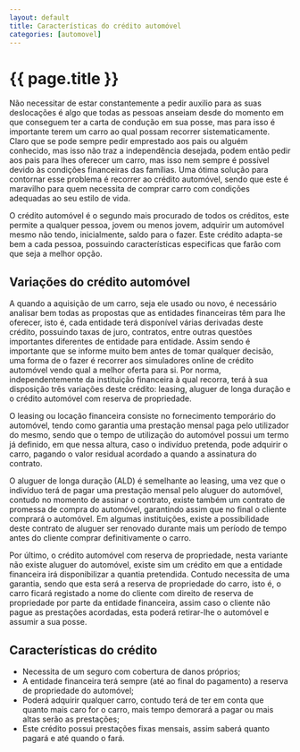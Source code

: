 ```yaml
---
layout: default
title: Características do crédito automóvel
categories: [automovel]
---
```


# {{ page.title }}

Não necessitar de estar constantemente a pedir auxilio para as suas deslocações é algo que todas as pessoas anseiam desde do momento em que conseguem ter a carta de condução em sua posse, mas para isso é importante terem um carro ao qual possam recorrer sistematicamente. Claro que se pode sempre pedir emprestado aos pais ou alguém conhecido, mas isso não traz a independência desejada, podem então pedir aos pais para lhes oferecer um carro, mas isso nem sempre é possível devido às condições financeiras das famílias. Uma ótima solução para contornar esse problema é recorrer ao crédito automóvel, sendo que este é maravilho para quem necessita de comprar carro com condições adequadas ao seu estilo de vida.

O crédito automóvel é o segundo mais procurado de todos os créditos, este permite a qualquer pessoa, jovem ou menos jovem, adquirir um automóvel mesmo não tendo, inicialmente, saldo para o fazer. Este crédito adapta-se bem a cada pessoa, possuindo características especificas que farão com que seja a melhor opção.

## Variações do crédito automóvel

A quando a aquisição de um carro, seja ele usado ou novo, é necessário analisar bem todas as propostas que as entidades financeiras têm para lhe oferecer, isto é, cada entidade terá disponível várias derivadas deste crédito, possuindo taxas de juro, contratos, entre outras questões importantes diferentes de entidade para entidade. Assim sendo é importante que se informe muito bem antes de tomar qualquer decisão, uma forma de o fazer é recorrer aos simuladores online de crédito automóvel vendo qual a melhor oferta para si. Por norma, independentemente da instituição financeira à qual recorra, terá à sua disposição três variações deste crédito: leasing, aluguer de longa duração e o crédito automóvel com reserva de propriedade.

O leasing ou locação financeira consiste no fornecimento temporário do automóvel, tendo como garantia uma prestação mensal paga pelo utilizador do mesmo, sendo que o tempo de utilização do automóvel possui um termo já definido, em que nessa altura, caso o indivíduo pretenda, pode adquirir o carro, pagando o valor residual acordado a quando a assinatura do contrato.

O aluguer de longa duração (ALD) é semelhante ao leasing, uma vez que o indivíduo terá de pagar uma prestação mensal pelo aluguer do automóvel, contudo no momento de assinar o contrato, existe também um contrato de promessa de compra do automóvel, garantindo assim que no final o cliente comprará o automóvel. Em algumas instituições, existe a possibilidade deste contrato de aluguer ser renovado durante mais um período de tempo antes do cliente comprar definitivamente o carro.

Por último, o crédito automóvel com reserva de propriedade, nesta variante não existe aluguer do automóvel, existe sim um crédito em que a entidade financeira irá disponibilizar a quantia pretendida. Contudo necessita de uma garantia, sendo que esta será a reserva de propriedade do carro, isto é, o carro ficará registado a nome do cliente com direito de reserva de propriedade por parte da entidade financeira, assim caso o cliente não pague as prestações acordadas, esta poderá retirar-lhe o automóvel e assumir a sua posse.

## Características do crédito

* Necessita de um seguro com cobertura de danos próprios;
* A entidade financeira terá sempre (até ao final do pagamento) a reserva de propriedade do automóvel;
* Poderá adquirir qualquer carro, contudo terá de ter em conta que quanto mais caro for o carro, mais tempo demorará a pagar ou mais altas serão as prestações;
* Este crédito possui prestações fixas mensais, assim saberá quanto pagará e até quando o fará.
